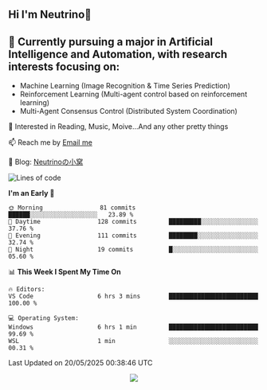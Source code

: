 ## Hi I'm Neutrino👋

## 🔭 Currently pursuing a major in Artificial Intelligence and Automation, with research interests focusing on:
- Machine Learning (Image Recognition & Time Series Prediction)
- Reinforcement Learning (Multi-agent control based on reinforcement learning)
- Multi-Agent Consensus Control (Distributed System Coordination)

💫 Interested in Reading, Music, Moive...And any other pretty things

📫 Reach me by [Email me](neutrin1zzz@gmail.com)

💬 Blog: [Neutrinoの小窝](neutrino.top)

<!--START_SECTION:waka-->
![Lines of code](https://img.shields.io/badge/From%20Hello%20World%20I%27ve%20Written-642.7%20thousand%20lines%20of%20code-blue)

**I'm an Early 🐤** 

```text
🌞 Morning                81 commits          ██████░░░░░░░░░░░░░░░░░░░   23.89 % 
🌆 Daytime                128 commits         █████████░░░░░░░░░░░░░░░░   37.76 % 
🌃 Evening                111 commits         ████████░░░░░░░░░░░░░░░░░   32.74 % 
🌙 Night                  19 commits          █░░░░░░░░░░░░░░░░░░░░░░░░   05.60 % 
```


📊 **This Week I Spent My Time On** 

```text
🔥 Editors: 
VS Code                  6 hrs 3 mins        █████████████████████████   100.00 % 

💻 Operating System: 
Windows                  6 hrs 1 min         █████████████████████████   99.69 % 
WSL                      1 min               ░░░░░░░░░░░░░░░░░░░░░░░░░   00.31 % 
```


 Last Updated on 20/05/2025 00:38:46 UTC
<!--END_SECTION:waka-->

<div align="center">
<img align="center" src="https://skillicons.dev/icons?i=windows,linux,git,github,pytorch,c,cpp,py&theme=dark" />
  
<!--
**Neutrin1/Neutrin1** is a ✨ _special_ ✨ repository because its `README.md` (this file) appears on your GitHub profile.

![header](https://capsule-render.vercel.app/api?type=venom&color=auto&height=100&section=header&text=Wish%20u%20have%20a%20nice%20day&fontSize=30&theme=tokyonight)
